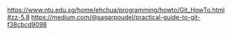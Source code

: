 
https://www.ntu.edu.sg/home/ehchua/programming/howto/Git_HowTo.html#zz-5.8
https://medium.com/@sagarpoudel/practical-guide-to-git-f38cbcd9098



